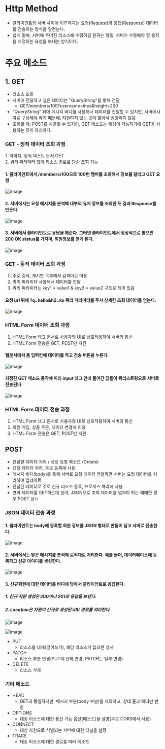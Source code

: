 <h1> Http Method </h1>

- 클라이언트와 서버 사이에 이루어지는 요청(Request)과 응답(Response) 데이터를 전송하는 방식을 일컫는다.
- 쉽게 말해, 서버에 주어진 리소스에 수행하길 원하는 행동, 서버가 수행해야 할 동작을 지정하는 요청을 보내는 방식이다.

<h1> 주요 메소드 </h1>

<h2> 1. GET </h2>

  - 리소스 조회
  - 서버에 전달하고 싶은 데이터는 "QueryString"을 통해 전달
    - GET/members/100?username=inpa&height=200
  - "QueryString" 외에 메시지 바디를 사용해서 데이터를 전달할 수 있지만, 서버에서 따로 구성해야 하기 때문에, 지원하지 않는 곳이 많아서 권장하지 않음
  - 조회할 때, POST를 사용할 수 있지만, GET 메소드는 캐싱이 가능하기에 GET을 사용하는 것이 유리하다.
 
 <h3> GET - 정적 데이터 조회 과정 </h3>
 1. 이미지, 정적 텍스트 문서 GET </br>
 2. 쿼리 파라미터 없이 리소스 경로로 단순 조회 가능 </br>
    
 <h4> 1. 클라이언트에서 /members/100으로 100번 멤버를 조회해서 정보를 달라고 GET 요청 </h4>
    
 ![image](https://user-images.githubusercontent.com/62228401/214473281-43c5ff24-5698-46c9-b724-01171060c5c4.png)
    
 <h4> 2. 서버에서는 요청 메시지를 분석해 내부의 유저 정보를 조회한 뒤 결과 Response를 만든다. </h4>

![image](https://user-images.githubusercontent.com/62228401/214473395-9c369483-cf35-4fb1-a1d5-3d083b7dc695.png)
 
 <h4> 3. 서버에서 클라이언트로 응답을 해준다. 그러면 클라이언트에서 정상적으로 받으면 200 OK status를 가지며, 회원정보를 얻게 된다. </h4>
 
 ![image](https://user-images.githubusercontent.com/62228401/214495834-4a184db9-f6ad-4a72-8b83-f60484157fd3.png)

  <h3> GET - 동적 데이터 조회 과정 </h3>
  
  1. 주로 검색, 게시판 목록에서 검색어로 이용
  2. 쿼리 파라미터 사용해서 데이터를 전달
  3. 쿼리 파라미터는 key1 = value1 & key2 = value2 구조로 되어 있음

  <h4> 요청 url 뒤에 ?q=hello&h2=ko 쿼리 파라미터를 주서 상세한 조회 데이터를 얻는다. </h4>
  
  ![image](https://user-images.githubusercontent.com/62228401/214496671-a72beaa2-7936-499d-be34-038f24be9b1c.png)

  <h3> HTML Form 데이터 조회 과정 </h3>
  
  1. HTML Form 태그 문서로 사용자와 UI로 상호작용하여 서버와 통신
  2. HTML Form 전송은 GET, POST만 지원

  <h4> 웹문서에서 폼 입력칸에 데이터를 적고 전송 버튼을 누른다. </h4>

  ![image](https://user-images.githubusercontent.com/62228401/214496987-cf1b9353-5551-4632-ae91-0340f780b57c.png)

  <h4> 지정한 GET 메소드 동작에 따라 input 태그 안에 들어간 값들이 쿼리스트링으로 서버로 전송된다. </h4>
  
  ![image](https://user-images.githubusercontent.com/62228401/214497099-bf6a8390-02f1-4138-8269-a8b1d1cb6cdd.png)

  <h3> HTML Form 데이터 전송 과정 </h3>
  
  1. HTML Form 태그 문서로 사용자와 UI로 상호작용하여 서버와 통신
  2. 회원 가입, 상품 주문, 데이터 변경에 이용
  3. HTML Form 전송은 GET, POST만 지원
  <h2> POST </h2>
  
  - 전달한 데이터 처리 / 생성 요청 메소드 (Create)
  - 요청 데이터 처리, 주로 등록에 사용
  - 메시지 바디(body)를 통해 서버로 요청 데이터 전달하면 서버는 요청 데이터를 처리하여 업데이트
  - 전달된 데이터로 주로 신규 리소스 등록, 프로세스 처리에 사용
  - 만약 데이터를 GET하는데 있어, JSON으로 조회 데이터를 넘겨야 하는 애매한 경우 POST 상ㅇ

  <h3> JSON 데이터 전송 과정 </h3>
  
  <h4> 1. 클라이언트는 body에 등록할 회원 정보를 JSON 형태로 만들어 담고 서버로 전송한다. </h4>
  
  ![image](https://user-images.githubusercontent.com/62228401/214726820-994f9678-0740-40a3-b2bc-30a63c1cd888.png)
  
  <h4> 2. 서버에서는 받은 메시지를 분석해 로직대로 처리한다. 예를 들어, 데이터베이스에 등록하고 신규 아이디를 생성한다. </h4>

 ![image](https://user-images.githubusercontent.com/62228401/214726941-e6f6a365-c782-4ef3-af09-476df528d763.png)

  <h4> 3. 신규회원에 대한 데이터를 바디에 담아서 클라이언트로 응답한다. </h4>
  
  <h5> 1. 신규 자원 생성은 200이나 201로 응답을 보낸다. </h5>
  <h5> 2. Location은 자원이 신규로 생성된 URI 경로를 의미한다. </h5>
  
  ![image](https://user-images.githubusercontent.com/62228401/214727379-2e4df7cd-4746-4a80-8465-9bbbe699933b.png)


![image](https://user-images.githubusercontent.com/62228401/214732981-9f2e9f3c-3237-4723-af56-66c46820e91f.png)

- PUT
  - 리소스를 대체(덮어쓰기), 해당 리소스가 없으면 생서 
- PATCH
  - 리소스 부분 변경(PUT이 전체 변경, PATCH는 일부 변경)
- DELETE
  - 리소스 삭제

<h3> 기타 메소드 </h3>

- HEAD
  - GET과 동일하지만, 메시지 부분(body 부분)을 제외하고, 상태 줄과 헤더만 반환
- OPTIONS
  - 대상 리소스에 대한 통신 가능 옵션(메소드)을 설명(주로 CORS에서 사용)
- CONNECT
  - 대상 자원으로 식별되는 서버에 대한 터널을 설정
- TRACE
  - 대상 리소스에 대한 경로를 따라 메소드 
